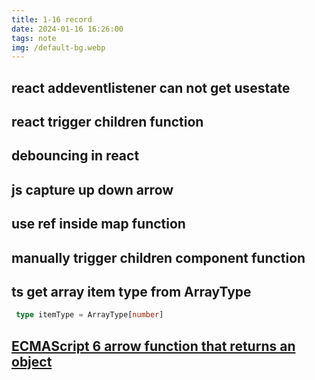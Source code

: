 ```yaml
---
title: 1-16 record
date: 2024-01-16 16:26:00
tags: note
img: /default-bg.webp
---
```


## react addeventlistener can not get usestate

[](https://stackoverflow.com/questions/60619945/react-usestate-with-addeventlistener)

## react trigger children function

[](https://stackoverflow.com/questions/37949981/call-child-method-from-parent)

## debouncing in react

[](https://www.developerway.com/posts/debouncing-in-react)

## js capture up down arrow

[](https://stackoverflow.com/questions/5597060/detecting-arrow-key-presses-in-javascript)

## use ref inside map function

[](https://stackoverflow.com/questions/54314945/reactjs-how-to-use-ref-inside-map-function)

## manually trigger children component function 

[](https://stackoverflow.com/questions/39913863/how-to-manually-trigger-click-event-in-reactjs)
[](https://stackoverflow.com/questions/37949981/call-child-method-from-parent)

## ts get array item type from ArrayType

[](https://stackoverflow.com/questions/41253310/typescript-retrieve-element-type-information-from-array-type)

```ts
 type itemType = ArrayType[number]
```

## [ECMAScript 6 arrow function that returns an object](https://stackoverflow.com/questions/28770415/ecmascript-6-arrow-function-that-returns-an-object)
